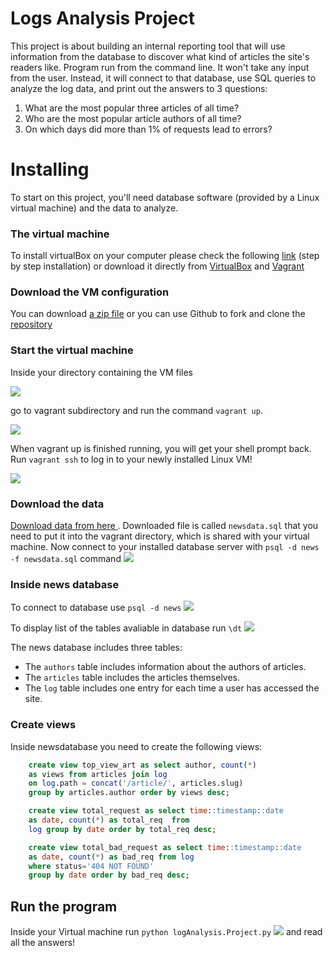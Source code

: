 # Logs Analysis Project

This project is about building an internal reporting tool that will use information from the database to discover what kind of articles the site's readers like.
Program run from the command line. It won't take any input from the user. Instead, it will connect to that database, use SQL queries to analyze the log data, and print out the answers to 3 questions:
1. What are the most popular three articles of all time? 
2. Who are the most popular article authors of all time? 
3. On which days did more than 1% of requests lead to errors?

# Installing
To start on this project, you'll need database software (provided by a Linux virtual machine) and the data to analyze.

### The virtual machine
To install virtualBox on your computer please check the following [link](https://classroom.udacity.com/nanodegrees/nd004/parts/8d3e23e1-9ab6-47eb-b4f3-d5dc7ef27bf0/modules/bc51d967-cb21-46f4-90ea-caf73439dc59/lessons/5475ecd6-cfdb-4418-85a2-f2583074c08d/concepts/14c72fe3-e3fe-4959-9c4b-467cf5b7c3a0) (step by step installation) or download it directly from [VirtualBox](https://www.virtualbox.org/wiki/Download_Old_Builds_5_1) and [Vagrant](https://www.vagrantup.com/downloads.html)
 
 
 ### Download the VM configuration
You can download [a zip file](https://s3.amazonaws.com/video.udacity-data.com/topher/2018/April/5acfbfa3_fsnd-virtual-machine/fsnd-virtual-machine.zip) or you can use Github to fork and clone the [repository](https://github.com/udacity/fullstack-nanodegree-vm.)

### Start the virtual machine
Inside your directory containing the VM files

![](https://lh3.googleusercontent.com/B8zrxWe1BgLVa-wK-I4B4RKsPgg6i7q26LDfy9uMt_o361I4XHUV3Gf5ATsmp_fyq_c9EId4owvjY1-q-ynPVYKIcNk6BVHaLITuENEtruwLWkSl6baDm4LfOkOrs7k1dJ2P8qb4IulAUAM4D90T1cQ1wLhHxO-kc9gP_T9Q43OiuVFo-bfy8c_jlq_0kPYeHPhRpiuBP5LfheyrJnRC5LNZ5h5lQpH3PmO0RZBuE9j4G2LTRbBVc76E1gi4PQMHJD6ldDOSrNrV6BICY0quakpIxQUckCmm8sVY_usm9cSyaNiVdUfdEdKhv_BqbCS4gcJoifHNiqxLEJYj4eKjXsrLA2P9eknihpUgR46SNqkJ9iyrBuby8CaTc4iNO7r08Mm5H2xP5P6zITzffxBiXH8StopfGmXq1oNimQo7ovgpPuYlA-7jv0z0EARTwl1iYMxfxdvPvsNfAepcUn0BEzpW1jRjzqqt8XPp3ia9PiGa4LCgbWz1Ngc9ne_XtVxI1okOxECbBB69znqTPbe7ugRd2M2c9mwZvjZhVvt4RRKaWL_vx7NGy33ioClzgxfB-BRzZ5Q7HzbM2tgE9cpc-rVzdQbs3Xzuo-ni9eQ=w540-h123-no) 

go to vagrant subdirectory and run the command `vagrant up`.

![](https://lh3.googleusercontent.com/cyePVmsMEd8rIGCqSVAJGsdA6cUhiiIhKJ4J7bNNRTnS841MtdAM94HGmtZC6kiJ1AfA5hIsTHYvUzcrzJuEA-tOFnQBA-X4ZcyJ-wUkO-mapzOvLph7wlWIRyi_rXsBYxt2JFxL5IP_U22cxDOQacibHP4AOnHOZ9ACzwhTSgyNxH4mWw91x-S8hCY7t_1YyQLAJs0QPnqnKfI7JMdBuo2CSyXd7ZHz22BWJQl7UR8gT-puu9Svx_MIqhjnTOQwDhcysB8ygLtJYpEJJapivqDiOYWD7XeIpmRAqHKDWPt6j0HdHi6DaoJY1cUzOk_zniDfXiVm_kEbfq252M-wsyWtUpeCYyz0lGBFzVr40dOlu3JuhD6tHmxKvEzSNNPF40vViU-pb6s-AJjLluBR_8Y-Ylx1vkAG_QXk-Vz5IXyyrXsQdvPVIQkQcmFryrBGkVK5_xkl3nuNn8SFLMNKtQdNPCp8pvhJayil0rcG5P1elRCHpWiq6LN6Lxvtv2YcmjvYdynmOi32f7diZ10aPP9Ch-KvjmPBS1ksRpTiHHWvu3UoYssSHWRbxanH0P-BG8HzIMuCPU8mpWP8nGTgMfOfg8eZfGDePP_JtAU=w465-h84-no)

When vagrant up is finished running, you will get your shell prompt back. Run `vagrant ssh` to log in to your newly installed Linux VM!

![](https://lh3.googleusercontent.com/vcMK0rJb_uqhMgvtqvPDrwBg_VQmN0BcnqIAEYFbn_Np5ZtZCgA8QtTpkmgM9JZt62mM8sPHyLPKTJUsUIKV58wtrx3yL1PiYbPs0ov_Fh8VBJOzlfvs9Po6cxwsAcwVdBssH8LqhrYBDPKlW6Zyi0qctyrPUaTw1I6gGtxGeIGsQikux9utAlseYCyIs0u47fIFZpB6oiE84-G8PCuzko0Lnp8IH3D1nSnyN_kywmcRonyyO_gd4FPTm0ElQekAAEqqKhR8MrXUlZMLENCd6r9R3uNkrqiewj2hCIjACZ0X6kc9eoY-aV6jyVEX2nf4LHBzNqu6-SBjM8R6anY-2ICjwimLs3UcOc1HlyluyYEsifgvEH9nbwyhS2u2lOqod3Jv8R_fhvp_xARlItUh0sy0QuuXNqAlSaRa8m7L64phvaDyNzIfBj_0AkeAbLEwSkU6g4HFwWTB32jwansrPQzwesriUQfbvyUybIc6HRj4csIGl58p6UaWbUo4xolvzkTaavVgD987v9nAFwD9F-hXaPDxqdJU6cd5_HR_2zKsMdIPaIHZNZK91ERFDNTG3iAJA9EVJuz2_7PAgLOLguaTMzQjW_1abnYlOBk=w532-h449-no)


### Download the data
[Download data from here ](https://d17h27t6h515a5.cloudfront.net/topher/2016/August/57b5f748_newsdata/newsdata.zip"). Downloaded file is called `newsdata.sql` that you need to put it into the vagrant directory, which is shared with your virtual machine.
Now connect to your installed database server with `psql -d news -f newsdata.sql` command
![](https://lh3.googleusercontent.com/XPwZ0fOefvRRFlthTCs9NsRZ7jE2kZEQ-U6fcoUHCk0-pWwB1PZKs2p6DES0JIBxC1uenu039qjpOODgOSVtngHiRb24HR4uGpoQvR8VoOjsGxD8ZvBACQz1XLcJFMRovooLpV-N7AG42iNyLKJN5cZzG_8oCrUTFV8vCly2mz-gfoUqG6_QHli-CBMnaxs7Y_QkGPUp_Min0CaI8FDnMLyny5rlVRqSSFB8CtWkGPhdCw9Qev-x219fDyPomqAJPErfDvTvwSwgXkEMJhGkdz7JgdBVSOOJmacvex5z4BDAIFrxQKAsPO_wOxMnh4rltwEm_70bEXU_jncuFUwPQ3RRZHWwYQ17WxmkdxBKQFR2NSoSuStnwA_VgvWeEXFAjuR-BqHQmeo3v2B7cmKax2r5KSKnj5ccAYiZylclbjUfjFKcqPRC9oLlQYnsmIMsayxsk3wC2Wi_Z-wKE5CFpvcx4HmbuYfDczYbCbBJZC8FSzlAb0iR4IZI5DGScMTYlZ_YzWrSqWZ7G6vM9mYTPKwuSR6Jobc6BAKw3ltjUxfjDicE3eTTAU6Iz-C7doui4jYEd-4fqJR7FFeUfFYlh8FLGaDAqDGD3ocM8IY=w387-h69-no)

### Inside news database
To connect to database use `psql -d news` 
![](https://lh3.googleusercontent.com/fTJR1x6jmcpFjPYDfUKcH7eoqtONruI3S0odB9bmycVqNIId9bD_yEbeKFzWoOoTJpMZAbxwdkH6_8bXr9AOmnEajWqY3ZLtH9gpy1PAk4UlJNC0t6hF1rT0R-jUvEySMCVpngbeGy4wAWCZrLLmyLALmn5coRkC7q_BJRtiZ_VHYLCqIRpyboeSW39Kl62VfffKqia4oOhH2Ucbm0n1IdB4875Fg0gIv9Xxf0FN9NeIV0g_x6yvh1lE9ClT8fS8ikZXixl8p7sK7ze0-55jMncXmVPTeywFORQ3OJ3NJ7pOPIcbCVJiGPJ_rmW0qVsGisjUIOk_gYWMiIX_ddkpYJwIT2x4Q4-_G7kSmDG33NVyywiL8LPK2qLq2PlNTnKZrI0T5rb8DSad77M8Fe55f5MVJzk18pG7_QWhucmISIW6ra8tqnVVKgpbjiVcJDUSlCG0rO7BUBRoYa6Y3XfGVcz-jZBOyPScYKBAHzSoasgG-n_pHROMv7TvCzhsmMLidmg5OjqIYsxv5O2azt2X9zsGz5ERkT-BBquhOzZSiTCDGyWEnULvAKGA8Dqtaw7BQY3muWORcTXgTX9TiX8JngWw_wvZp1p5GlZf8m8=w281-h72-no)

To display list of the tables avaliable in database run `\dt`
![](https://lh3.googleusercontent.com/QuUsMuZsxNjCpw3GLFbRVJcyXOkreEpNL92ioTWY4snau6tO4rN_lYM5ygN16NuiAfGcqpV1eQe3wIugDqcEpHelJn1BIy4u85xzf0G6Tq-c5kgwYz9qekUJ7wgbDLnJ4C73KNOagOipssrdtAa5W-YYF3x9aJkd0O_e8YXRIko7-d7YHJpa-BN6i89NCz-e5zSO2lel9erCPP7OKG72g48A4q2owobA2kwTEYOW64w2oTTth8ku7N9twE0ocA1pKWCjewmRiPmA3muKRa8RVeIZfm7ZGsM58x5mpRPINlbD-9EejRNMZoVztWXgNIbv0IbU_tgCynPKJA9IK5ub65ROFT2Y7Od1hyYxEaElflMjCphGg1VRsfWc-Y9kxzZgX7j4M9XKSmk7np-NAy2Z1ycw87p-3edvEN39KpWOFUhN6S_WzMJh8DrTUF4SzyoMtASgHXuCVvZ0lq1hZ76Fr7sUib1Zo7TORbZw6QFzwPQLDJQpnKBVEKgTZxwqaCxjrc1ZkFa0tvA8jolebuDZpgOsFfqpWSBudauiBYCjEetP69oditHgSliM-ZekCPRI3_w19iTgoz5Ad7G_PduFIYmsqnaSuBKVcSvnN8Q=w294-h122-no)

The news database includes three tables:
- The `authors` table includes information about the authors of articles.
- The `articles` table includes the articles themselves.
- The `log` table includes one entry for each time a user has accessed the site.

### Create views
Inside newsdatabase you need to create the following views:
```sql
    create view top_view_art as select author, count(*)
    as views from articles join log
    on log.path = concat('/article/', articles.slug)
    group by articles.author order by views desc;
```
```sql
    create view total_request as select time::timestamp::date
    as date, count(*) as total_req  from
    log group by date order by total_req desc;
```
```sql
    create view total_bad_request as select time::timestamp::date 
    as date, count(*) as bad_req from log
    where status='404 NOT FOUND'
    group by date order by bad_req desc;
```

## Run the program
Inside your Virtual machine run `python logAnalysis.Project.py`
![](https://lh3.googleusercontent.com/HZ_xybar2K-HBEao0vhPAt679ZNmDDDp0e24PMWcmCGQfxoOQP-l4LO7X5NPKzRf19lHurWgUw4Dx_tHhGZlHhDKnv8Jzi3qXBwUNBkfmIesSNY4nz78ElvlqxK6L1ORsCzQ0XTOCgg7hOZyDliazlt-9cJY6w0c9T7ZbdQtyY70Uaw5CbhVzfhVxo9ZvjrmZevwoq3ZtW5hn5E8srzVpn2ZFoO4MmlG40lApFQpT0_z2_7FNOv0MvvktwEPU315RzCDpMqlghEDsSQ_ezaf3-YM9lZBXVRnenz3CizBBd0ZfQ0Nz8h9QeBMWFzmlMXzq21k3VZC0WvAljKNUbn19fKaAPtszSO-jk82AziMx-_cb3tYADp_eqLa7ngcEaug60m9DbwrwC9RGZtESS0DmUpDlp3oHtTU8VR8mLLCM09mzb8QF74APVqBJpk-VSsiVKQgn1mDYC_VSsLhIOkWIFexV9V-zRoX0YDUlZ0mC1q28OmZHFguFIaIvPWHQkHMmlhLt-dr9bjSBLKS5sxEAijdKbNFxgQmmVMt6nWrq_uX_vBmNlvmhNzfWNLASxDKvzbSY2oW2iS4bap12O08HF68ye6udHyyWxxFPzc=w400-h40-no)
and read all the answers!

